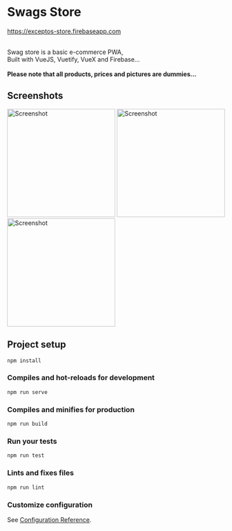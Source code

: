 # Swags Store
https://exceptos-store.firebaseapp.com

<br>Swag store is a basic e-commerce PWA,<br>
                  Built with VueJS, Vuetify, VueX and Firebase...<br>
                  <br>
                  <b>Please note that all products, prices and pictures are dummies...</b><br>

## Screenshots
<p align="">
<img align="" src="https://raw.githubusercontent.com/RitcheyDevs/swag-store/master/public/static/Nexus_5X.png" alt="Screenshot" width="250"/>
<img align="" src="https://raw.githubusercontent.com/RitcheyDevs/swag-store/master/public/static/screenshot2.png" alt="Screenshot" width="250"/>
<img align="" src="https://raw.githubusercontent.com/RitcheyDevs/swag-store/master/public/static/screenshot3.png" alt="Screenshot" width="250"/>
</p>

## Project setup
```
npm install
```

### Compiles and hot-reloads for development
```
npm run serve
```

### Compiles and minifies for production
```
npm run build
```

### Run your tests
```
npm run test
```

### Lints and fixes files
```
npm run lint
```

### Customize configuration
See [Configuration Reference](https://cli.vuejs.org/config/).
